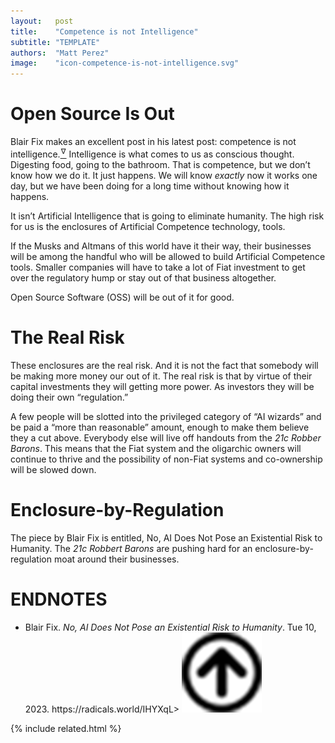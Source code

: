 ```yaml
---
layout:   post
title:    "Competence is not Intelligence"
subtitle: "TEMPLATE"
authors:  "Matt Perez"
image:    "icon-competence-is-not-intelligence.svg"
---
```


<div style="display:none;">
 <p>Intelligence is what comes to us as conscious thought. Competence is how we digest food, go to the bathroom, etc.: we don&rsquo;t know how we do it, it just happens.</p>
</div>

<h1>Open Source Is Out</h1>
 <p>Blair Fix makes an excellent post in his latest post: competence is not intelligence.<a href="#en01"><sup id="bm01">&hairsp;&nabla;&hairsp;</sup></a> Intelligence is what comes to us as conscious thought. Digesting food, going to the bathroom. That is competence, but we don&rsquo;t know how we do it. It just happens. We will know <em>exactly</em> now it works one day, but we have been doing for a long time without knowing how it happens.</p>
 <p>It isn&rsquo;t Artificial Intelligence that is going to <span class='_quotespan'>eliminate humanity.</span> The high risk for us is the enclosures of Artificial Competence technology, tools.</p>
 <p>If the Musks and Altmans of this world have it their way, their businesses will be among the handful who will be allowed to build Artificial Competence tools. Smaller companies will have to take a lot of <span class='_paradigm'>Fiat</span> investment to get over the regulatory hump or stay out of that business altogether.</p>
 <p>Open Source Software (OSS) will be out of it for good.</p>

<h1>The Real Risk</h1>
 <p>These enclosures are the real risk. And it is not the fact that somebody will be making more money our out of it. The real risk is that by virtue of their capital investments they will getting more power. As investors they will be doing their own &ldquo;regulation.&rdquo;</p>
 <p>A few people will be slotted into the privileged category of &ldquo;AI wizards&rdquo; and be paid a &ldquo;more than reasonable&rdquo; amount, enough to make them believe they a cut above. Everybody else will live off handouts from the <em>21c Robber Barons</em>. This means that the <span class='_paradigm'>Fiat</span> system and the oligarchic owners will continue to thrive and the possibility of non-<span class='_paradigm'>Fiat</span> systems and co-ownership will be slowed down.</p>

 <h1>Enclosure-by-Regulation</h1>
 <p>The piece by Blair Fix is entitled, <span class='_quotespan'>No, AI Does Not Pose an Existential Risk to Humanity</span>. The <em>21c Robbert Barons</em> are pushing hard for an enclosure-by-regulation moat around their businesses.</p>

<h1 class="_section">ENDNOTES</h1>
 <ul>
  <li id="en01">
   <p class="_list-item">
    Blair Fix.
    <em>No, AI Does Not Pose an Existential Risk to Humanity</em>.
    Tue 10, 2023.
    <a ahref="https://radicals.world/IHYXqL" target="_blank">https://radicals.world/IHYXqL</a>&gt;
    <a class="_uparrow" href="#bm01"><img src="/assets/img/arrow-up-icon.png"></a>
   </p>
  </li>
 </ul>

{% include related.html %}